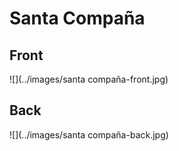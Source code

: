 # Santa Compaña
 ## Front
 ![](../images/santa compaña-front.jpg)
 ## Back
 ![](../images/santa compaña-back.jpg)